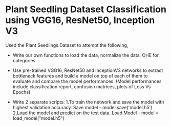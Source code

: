 # Plant Seedling Dataset Classification using VGG16, ResNet50, Inception V3

Used the Plant Seedlings Dataset to attempt the following,

* Write our own functions to load the data, normalize the data, OHE for categories.

* Use pre-trained VGG16, ResNet50 and InceptionV3 networks to extract bottleneck features and build a model on top of each of them to evaluate and compare the model performances. (Model performances include classification report, confusion matrices, plots of Loss Vs Epochs)

* Write 2 separate scripts:
  1.To train the network and save the model with highest validation accuracy. 
    Save model - model.save('model.h5')
  2.Load the model and predict on the test data.
    Load Model - model = load_model("model.h5")
